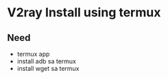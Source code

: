 # V2ray Install using termux

## Need
  * termux app
  * install adb sa termux
  * install wget sa termux
